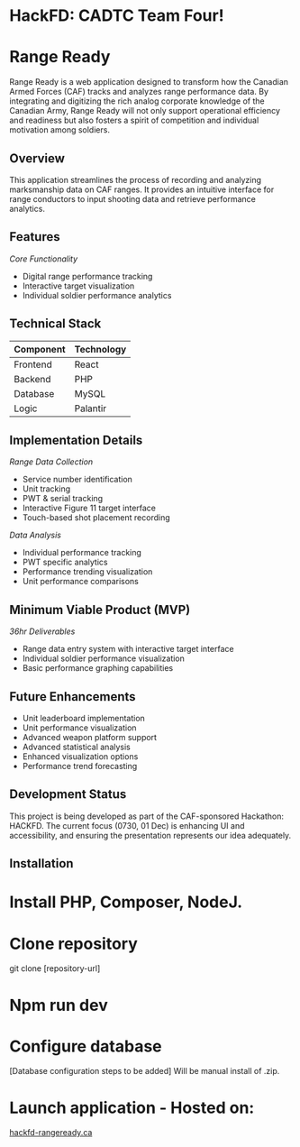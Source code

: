 # HackFD: CADTC Team Four!

# Range Ready

Range Ready is a web application designed to transform how the Canadian Armed Forces (CAF) tracks and analyzes range performance data. By integrating and digitizing the rich analog corporate knowledge of the Canadian Army, Range Ready will not only support operational efficiency and readiness but also fosters a spirit of competition and individual motivation among soldiers.

## Overview

This application streamlines the process of recording and analyzing marksmanship data on CAF ranges. It provides an intuitive interface for range conductors to input shooting data and retrieve  performance analytics.

## Features

*Core Functionality*
- Digital range performance tracking
- Interactive target visualization
- Individual soldier performance analytics

## Technical Stack

| Component | Technology |
|-----------|------------|
| Frontend  | React      |
| Backend   | PHP        |
| Database  | MySQL      |
| Logic     | Palantir   |

## Implementation Details

*Range Data Collection*
- Service number identification
- Unit tracking
- PWT & serial tracking
- Interactive Figure 11 target interface
- Touch-based shot placement recording

*Data Analysis*
- Individual performance tracking
- PWT specific analytics 
- Performance trending visualization
- Unit performance comparisons

## Minimum Viable Product (MVP)

*36hr Deliverables*
- Range data entry system with interactive target interface
- Individual soldier performance visualization
- Basic performance graphing capabilities

## Future Enhancements

- Unit leaderboard implementation
- Unit performance visualization
- Advanced weapon platform support
- Advanced statistical analysis
- Enhanced visualization options
- Performance trend forecasting

## Development Status

This project is being developed as part of the CAF-sponsored Hackathon: HACKFD. The current focus (0730, 01 Dec) is enhancing UI and accessibility, and ensuring the presentation represents our idea adequately.

## Installation 
# Install PHP, Composer, NodeJ.  
# Clone repository
git clone [repository-url]
# Npm run dev

# Configure database
[Database configuration steps to be added] Will be manual install of .zip. 

# Launch application - Hosted on:
[hackfd-rangeready.ca](https://hackfd-rangeready.ca/)